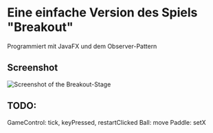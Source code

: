 # Eine einfache Version des Spiels "Breakout"
Programmiert mit JavaFX und dem Observer-Pattern
## Screenshot
![Screenshot of the Breakout-Stage](https://github.com/hrwagner/breakoutBluej/blob/main/screenshot.png)

## TODO:
GameControl: tick, keyPressed, restartClicked 
Ball: move
Paddle: setX



